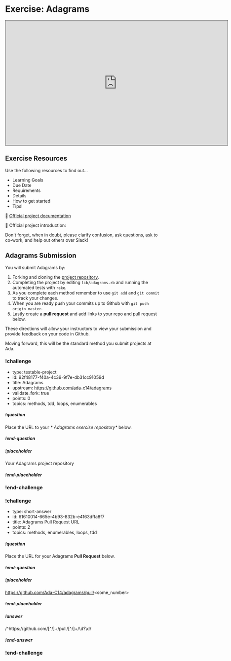 # Exercise:  Adagrams

<iframe src="https://adaacademy.hosted.panopto.com/Panopto/Pages/Embed.aspx?id=0b856dad-75c8-4166-bbcc-ac2a0034c124&autoplay=false&offerviewer=true&showtitle=true&showbrand=false&start=0&interactivity=all" height="405" width="720" style="border: 1px solid #464646;" allowfullscreen allow="autoplay"></iframe>

## Exercise Resources

Use the following resources to find out...

- Learning Goals
- Due Date
- Requirements
- Details
- How to get started
- Tips!

🌟 [Official project documentation](https://github.com/ada-c14/adagrams)

🌟 Official project introduction:

Don't forget, when in doubt, please clarify confusion, ask questions, ask to co-work, and help out others over Slack!

## Adagrams Submission

You will submit Adagrams by:

1.  Forking and cloning the [project repository](https://github.com/ada-c14/adagrams).
1.  Completing the project by editing `lib/adagrams.rb` and running the automated tests with `rake`.
1.  As you complete each method remember to use `git add` and `git commit` to track your changes.
1.  When you are ready push your commits up to Github with `git push origin master`.
1.  Lastly create a **pull request** and add links to your repo and pull request below.
  
These directions will allow your instructors to view your submission and provide feedback on your code in Github.


Moving forward, this will be the standard method you submit projects at Ada.

<!-- >>>>>>>>>>>>>>>>>>>>>> BEGIN CHALLENGE >>>>>>>>>>>>>>>>>>>>>> -->
<!-- Replace everything in square brackets [] and remove brackets  -->

### !challenge

* type: testable-project
* id: 92f48177-f40a-4c39-9f7e-db31cc91059d
* title: Adagrams
* upstream: https://github.com/ada-c14/adagrams
* validate_fork: true
* points: 0
* topics: methods, tdd, loops, enumerables

##### !question


Place the URL to your _* Adagrams exercise repository*_ below.

##### !end-question

##### !placeholder

Your Adagrams project repository

##### !end-placeholder

<!-- other optional sections -->
<!-- !hint - !end-hint (markdown, users can see after a failed attempt) -->
<!-- !rubric - !end-rubric (markdown, instructors can see while scoring a checkpoint) -->
<!-- !explanation - !end-explanation (markdown, students can see after answering correctly) -->

### !end-challenge

<!-- ======================= END CHALLENGE ======================= -->

<!-- >>>>>>>>>>>>>>>>>>>>>> BEGIN CHALLENGE >>>>>>>>>>>>>>>>>>>>>> -->
<!-- Replace everything in square brackets [] and remove brackets  -->

### !challenge

* type: short-answer
* id: 61610014-665e-4b93-832b-e4163dffa8f7
* title: Adagrams Pull Request URL
* points: 2
* topics: methods, enumerables, loops, tdd

##### !question

Place the URL for your Adagrams **Pull Request** below.

##### !end-question

##### !placeholder

https://github.com/Ada-C14/adagrams/pull/<some_number>

##### !end-placeholder

##### !answer

/^https:\/\/github\.com\/[^\/]+\/pull\/[^\/]+\/\d?\d/

##### !end-answer

<!-- other optional sections -->
<!-- !hint - !end-hint (markdown, users can see after a failed attempt) -->
<!-- !rubric - !end-rubric (markdown, instructors can see while scoring a checkpoint) -->
<!-- !explanation - !end-explanation (markdown, students can see after answering correctly) -->

### !end-challenge

<!-- ======================= END CHALLENGE ======================= -->